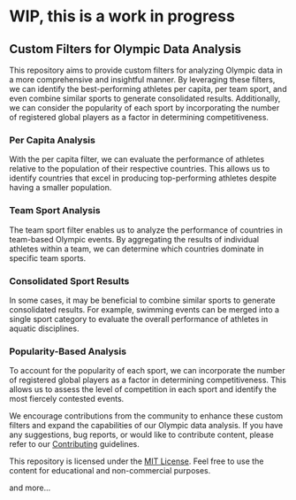 # WIP, this is a work in progress

## Custom Filters for Olympic Data Analysis

This repository aims to provide custom filters for analyzing Olympic data in a more comprehensive and insightful manner. By leveraging these filters, we can identify the best-performing athletes per capita, per team sport, and even combine similar sports to generate consolidated results. Additionally, we can consider the popularity of each sport by incorporating the number of registered global players as a factor in determining competitiveness.

### Per Capita Analysis

With the per capita filter, we can evaluate the performance of athletes relative to the population of their respective countries. This allows us to identify countries that excel in producing top-performing athletes despite having a smaller population.

### Team Sport Analysis

The team sport filter enables us to analyze the performance of countries in team-based Olympic events. By aggregating the results of individual athletes within a team, we can determine which countries dominate in specific team sports.

### Consolidated Sport Results

In some cases, it may be beneficial to combine similar sports to generate consolidated results. For example, swimming events can be merged into a single sport category to evaluate the overall performance of athletes in aquatic disciplines.

### Popularity-Based Analysis

To account for the popularity of each sport, we can incorporate the number of registered global players as a factor in determining competitiveness. This allows us to assess the level of competition in each sport and identify the most fiercely contested events.

We encourage contributions from the community to enhance these custom filters and expand the capabilities of our Olympic data analysis. If you have any suggestions, bug reports, or would like to contribute content, please refer to our [Contributing](CONTRIBUTING.md) guidelines.

This repository is licensed under the [MIT License](LICENSE). Feel free to use the content for educational and non-commercial purposes.

and more...